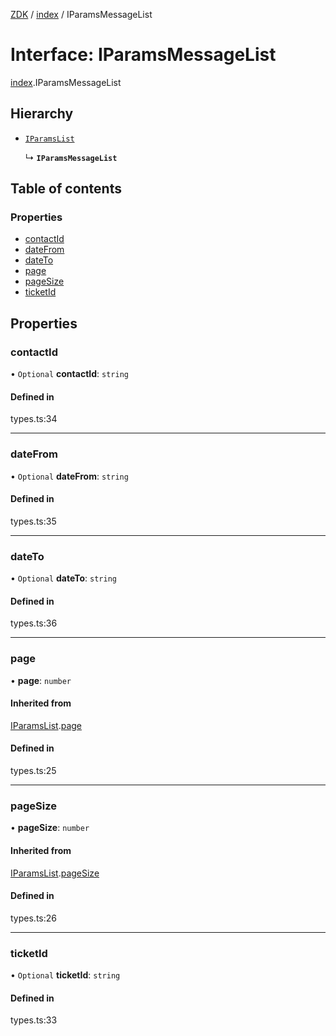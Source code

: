[ZDK](../README.md) / [index](../modules/index.md) / IParamsMessageList

# Interface: IParamsMessageList

[index](../modules/index.md).IParamsMessageList

## Hierarchy

- [`IParamsList`](index.IParamsList.md)

  ↳ **`IParamsMessageList`**

## Table of contents

### Properties

- [contactId](index.IParamsMessageList.md#contactid)
- [dateFrom](index.IParamsMessageList.md#datefrom)
- [dateTo](index.IParamsMessageList.md#dateto)
- [page](index.IParamsMessageList.md#page)
- [pageSize](index.IParamsMessageList.md#pagesize)
- [ticketId](index.IParamsMessageList.md#ticketid)

## Properties

### contactId

• `Optional` **contactId**: `string`

#### Defined in

types.ts:34

___

### dateFrom

• `Optional` **dateFrom**: `string`

#### Defined in

types.ts:35

___

### dateTo

• `Optional` **dateTo**: `string`

#### Defined in

types.ts:36

___

### page

• **page**: `number`

#### Inherited from

[IParamsList](index.IParamsList.md).[page](index.IParamsList.md#page)

#### Defined in

types.ts:25

___

### pageSize

• **pageSize**: `number`

#### Inherited from

[IParamsList](index.IParamsList.md).[pageSize](index.IParamsList.md#pagesize)

#### Defined in

types.ts:26

___

### ticketId

• `Optional` **ticketId**: `string`

#### Defined in

types.ts:33
